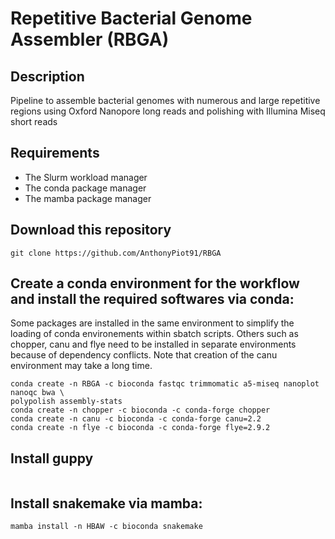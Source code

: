 # Repetitive Bacterial Genome Assembler (RBGA)

## Description
Pipeline to assemble bacterial genomes with numerous and large repetitive regions using Oxford 
Nanopore long reads and polishing with Illumina Miseq short reads

## Requirements
- The Slurm workload manager
- The conda package manager
- The mamba package manager

## Download this repository
```
git clone https://github.com/AnthonyPiot91/RBGA
```

## Create a conda environment for the workflow and install the required softwares via conda:
Some packages are installed in the same environment to simplify the loading of conda environements 
within sbatch scripts.
Others such as chopper, canu and flye need to be installed in separate environments because of 
dependency conflicts. 
Note that creation of the canu environment may take a long time.

```
conda create -n RBGA -c bioconda fastqc trimmomatic a5-miseq nanoplot nanoqc bwa \
polypolish assembly-stats
conda create -n chopper -c bioconda -c conda-forge chopper
conda create -n canu -c bioconda -c conda-forge canu=2.2
conda create -n flye -c bioconda -c conda-forge flye=2.9.2
```

## Install guppy
```

```

## Install snakemake via mamba:
```
mamba install -n HBAW -c bioconda snakemake
```
